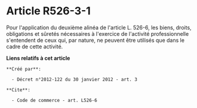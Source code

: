 # Article R526-3-1

Pour l'application du deuxième alinéa de l'article L. 526-6, les biens, droits, obligations et sûretés nécessaires à
l'exercice de l'activité professionnelle s'entendent de ceux qui, par nature, ne peuvent être utilisés que dans le cadre de
cette activité.

**Liens relatifs à cet article**

	**Créé par**:

	  - Décret n°2012-122 du 30 janvier 2012 - art. 3

	**Cite**:

	  - Code de commerce - art. L526-6
